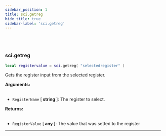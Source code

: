 ```yaml
---
sidebar_position: 1
title: sci.getreg
hide_title: true
sidebar-label: 'sci.getreg'
---
```


<br></br>

### sci.getreg

```lua
local registervalue = sci.getreg( "selectedregister" )
```

Gets the register input from the selected register.

<strong>Arguments:</strong> <br></br>

- <code>RegisterName</code> [<strong> string </strong>]: The register to select.

<strong>Returns:</strong> <br></br>

- <code>RegisterValue</code> [<strong> any </strong>]: The value that was setted to the register

---

